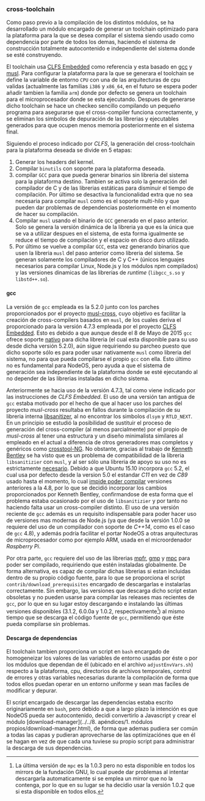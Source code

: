 ### cross-toolchain

Como paso previo a la compilación de los distintos módulos, se ha desarrollado
un módulo encargado de generar un toolchain optimizado para la plataforma para
la que se desea compilar el sistema siendo usado como dependencia por parte de
todos los demas, haciendo el sistema de construcción totalmente autocontenido e
independiente del sistema donde se esté construyendo.

El toolchain usa [CLFS Embedded](http://clfs.org/view/clfs-embedded) como
referencia y esta basado en [gcc](https://gcc.gnu.org) y [musl](musl-libc.org).
Para configurar la plataforma para la que se generara el toolchain se define la
variable de entorno `CPU` con una de las arquitecturas de cpu validas
(actualmente las familias `i386` y `x86_64`, en el futuro se espera poder añadir
tambien la familia `arm`) donde por defecto se genera un toolchain para el
microprocesador donde se esta ejecutando. Despues de generarse dicho toolchain
se hace un checkeo sencillo compilando un pequeño programa para asegurarse que
el cross-compiler funciona correctamente, y se eliminan los simbolos de
depuración de las librerias y ejecutables generados para que ocupen menos
memoria posteriormente en el sistema final.

Siguiendo el proceso indicado por *CLFS*, la generación del cross-toolchain para
la plataforma deseada se divide en 5 etapas:

1. Generar los headers del kernel.
2. Compilar `binutils` con soporte para la plataforma deseada.
3. compilar `GCC` para que pueda generar binarios sin libreria del sistema para
   la plataforma destino. Tambien se activa solo la generación del compilador de
   C y de las librerias estáticas para disminuir el tiempo de compilación. Por
   último se desactiva la funcionalidad extra que no sea necesaria para compilar
   `musl` como es el soporte multi-hilo y que pueden dar problemas de
   dependencias posteriormente en el momento de hacer su compilación.
4. Compilar `musl` usando el binario de `GCC` generado en el paso anterior. Solo
   se genera la versión dinámica de la libreria ya que es la única que se va a
   utilizar despues en el sistema, de esta forma igualmente se reduce el tiempo
   de compilación y el espacio en disco duro utilizado.
5. Por último se vuelve a compilar `GCC`, esta vez generando binarios que usen
   la libreria `musl` del paso anterior como libreria del sistema. Se generan
   solamente los compiladores de C y C++ (únicos lenguajes necesarios para
   compilar Linux, Node.js y los módulos npm compilados) y las versiones
   dinamicas de las librerias de *runtime* (`libgcc_s.so` y `libstd++.so`).

#### gcc

La versión de `gcc` empleada es la 5.2.0 junto con los parches proporcionados
por el proyecto [musl-cross](https://github.com/GregorR/musl-cross), cuyo
objetivo es facilitar la creación de cross-compilers basados en `musl`, de los
cuales deriva el proporcionado para la versión 4.7.3 empleada por el proyecto
[CLFS Embedded](http://patches.clfs.org/embedded-dev/gcc-4.7.3-musl-1.patch).
Esto es debido a que aunque desde el 8 de Mayo de 2015 `gcc` ofrece soporte
[nativo](https://www.phoronix.com?page=news_item&px=Musl-Libc-GCC-Support) para
dicha libreria (el cual esta disponible para su uso desde dicha versión 5.2.0),
aún sigue requiriendo su parcheo puesto que dicho soporte sólo es para poder
usar nativamente `musl` como libreria del sistema, no para que pueda compilarse
el propio `gcc` con ella. Esto último no es fundamental para NodeOS, pero ayuda
a que el sistema de generación sea independiente de la plataforma donde se esté
ejecutando al no depender de las librerias instaladas en dicho sistema.

Anteriormente se hacia uso de la versión 4.7.3, tal como viene indicado por las
instrucciones de *CLFS Embedded*. El uso de una versión tan antigua de `gcc`
estaba motivado por el hecho de que al hacer uso los parches del proyecto
*musl-cross* resultaba en fallos durante la compilación de su libreria interna
[libsanitizer](https://github.com/gcc-mirror/gcc/tree/master/libsanitizer), al
no encontrar los simbolos `dlsym` y `RTLD_NEXT`. En un principio se estudió la
posibilidad de sustituir el proceso de generación del cross-compiler (al menos
parcialmente) por el propio de *musl-cross* al tener una estructura y un diseño
minimalista similares al empleado en el actual a diferencia de otros generadores
mas completos y genéricos como [crosstool-NG](http://crosstool-ng.org). No
obstante, gracias al trabajo de [Kenneth Bentley](https://github.com/heavyk) se
ha visto que es un problema de compatibilidad de la libreria `libsanitizier` con
`musl`, y al ser sólo una libreria de apoyo su uso no es estrictamente
[necesario](https://github.com/NodeOS/NodeOS/pull/172#issuecomment-142699830).
Debido a que Ubuntu 15.10 incorpora `gcc` 5.2, el cual usa por defecto desde la
version 5.0 el estandar *C11* en vez de *C89* usado hasta el momento, lo cual
[impide poder compilar](https://gcc.gnu.org/ml/gcc-patches/2015-08/msg00375.html)
versiones anteriores a la 4.8, por lo que se decidió incorporar los cambios
proporcionados por Kenneth Bentley, confirmandose de esta forma que el problema
estaba ocasionado por el uso de `libsanitizier` y por tanto no haciendo falta
usar un cross-compiler distinto. El uso de una versión reciente de `gcc` además
es un requisito indispensable para poder hacer uso de versiones mas modernas de
Node.js (ya que desde la versión 1.0.0 se requiere del uso de un compilador con
soporte de *C++14*, como es el caso de `gcc` 4.8), y además podría facilitar el
portar NodeOS a otras arquitecturas de microprocesador como por ejemplo ARM,
usada en el microordenador *Raspberry Pi*.

Por otra parte, `gcc` requiere del uso de las librerias
[mpfr](http://www.mpfr.org), [gmp](https://gmplib.org) y
[mpc](http://mpc.multiprecision.org) para poder ser compilado, requiriendo que
estén instaladas globalmente. De forma alternativa, es capaz de compilar dichas
librerias si estan incluidas dentro de su propio código fuente, para lo que se
proporciona el script `contrib/download_prerequisites` encargado de descargarlas
e instalarlas correctamente. Sin embargo, las versiones que descarga dicho
script estan obsoletas y no pueden usarse para compilar las releases mas
recientes de `gcc`, por lo que en su lugar estoy descargando e instalando las
últimas versiones disponibles (3.1.2, 6.0.0a y 1.0.2, respectivamente[^1]) al
mismo tiempo que se descarga el código fuente de `gcc`, permitiendo que éste
pueda compilarse sin problemas.

#### Descarga de dependencias

El toolchain tambien proporciona un script en `bash` encargado de homogeneizar
los valores de las variables de entorno usadas por éste o por los módulos que
dependan de él (ubicado en el archivo `adjustEnvVars.sh`) respecto a la
plataforma, cpu, directorios de archivos temporales, control de errores y otras
variables necesarias durante la compilación de forma que todos ellos puedan
operar en un entorno uniforme y sean mas faciles de modificar y depurar.

El script encargado de descargar las dependencias estaba escrito originariamente
en `bash`, pero debido a que a largo plazo la intención es que NodeOS pueda ser
autocontenido, decidi convertirlo a Javascript y crear el módulo
[download-manager](../../8. apéndices/1. módulos propios/download-manager.html),
de forma que ademas pudiera ser común a todas las capas y pudieran aprovecharse
de las optimizaciónes que en él se hagan en vez de que cada una tuviese su
propio script para administrar la descarga de sus dependencias.


[^1]: La última versión de `mpc` es la 1.0.3 pero no esta disponible en todos los mirrors de la fundación GNU, lo cual puede dar problemas al intentar descargarla automaticamente si se emplea un mirror que no la contenga, por lo que en su lugar se ha decidio usar la versión 1.0.2 que si esta disponible en todos ellos.
